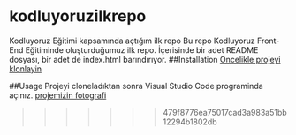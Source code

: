 # kodluyoruzilkrepo
Kodluyoruz Eğitimi kapsamında açtığım ilk repo
Bu repo Kodluyoruz Front-End Eğitiminde oluşturduğumuz ilk repo. İçerisinde bir adet README dosyası, bir adet de index.html barındırıyor.
##Installation
[Oncelikle projeyi klonlayin](https://github.com/ozturkramazan/kodluyoruzilkrepo)

##Usage
Projeyi cloneladıktan sonra Visual Studio Code programinda açınız.
 [projemizin fotografi](C:\Users\ramaz\Desktop\ilkproje.png)
 
>>>>>>> 479f8776ea75017cad3a983a51bb12294b1802db
